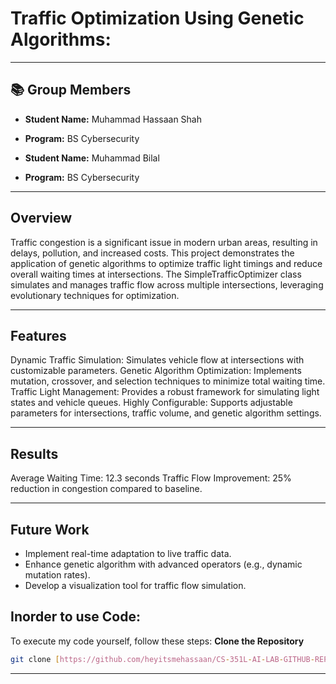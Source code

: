 # Traffic Optimization Using Genetic Algorithms: 


---

## 📚 **Group Members**

- **Student Name:** Muhammad Hassaan Shah
- **Program:** BS Cybersecurity  

- **Student Name:** Muhammad Bilal 
- **Program:** BS Cybersecurity  
 
 

---

## **Overview**

Traffic congestion is a significant issue in modern urban areas, resulting in delays, pollution, and increased costs. This project demonstrates the application of genetic algorithms to optimize traffic light timings and reduce overall waiting times at intersections. The SimpleTrafficOptimizer class simulates and manages traffic flow across multiple intersections, leveraging evolutionary techniques for optimization.

---
## **Features**

Dynamic Traffic Simulation: Simulates vehicle flow at intersections with customizable parameters.
Genetic Algorithm Optimization: Implements mutation, crossover, and selection techniques to minimize total waiting time.
Traffic Light Management: Provides a robust framework for simulating light states and vehicle queues.
Highly Configurable: Supports adjustable parameters for intersections, traffic volume, and genetic algorithm settings.

---

## **Results**

Average Waiting Time: 12.3 seconds
Traffic Flow Improvement: 25% reduction in congestion compared to baseline.

---

## **Future Work**

- Implement real-time adaptation to live traffic data.
- Enhance genetic algorithm with advanced operators (e.g., dynamic mutation rates).
- Develop a visualization tool for traffic flow simulation.

##  **Inorder to use Code:**

To execute my code yourself, follow these steps:
 **Clone the Repository**  
   ```bash
   git clone [https://github.com/heyitsmehassaan/CS-351L-AI-LAB-GITHUB-REPOSITORY-2022385.git](https://github.com/heyitsmehassaan/Traffic-Optimization-Using-Genetic-Algorithms-
   ```
   ---
